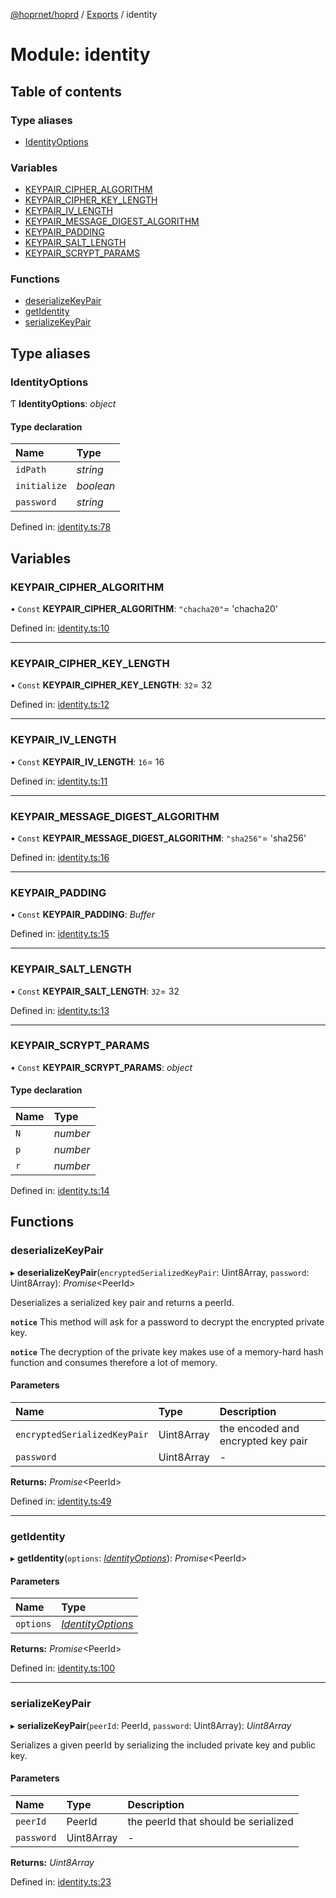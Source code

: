 [@hoprnet/hoprd](../README.md) / [Exports](../modules.md) / identity

# Module: identity

## Table of contents

### Type aliases

- [IdentityOptions](identity.md#identityoptions)

### Variables

- [KEYPAIR\_CIPHER\_ALGORITHM](identity.md#keypair_cipher_algorithm)
- [KEYPAIR\_CIPHER\_KEY\_LENGTH](identity.md#keypair_cipher_key_length)
- [KEYPAIR\_IV\_LENGTH](identity.md#keypair_iv_length)
- [KEYPAIR\_MESSAGE\_DIGEST\_ALGORITHM](identity.md#keypair_message_digest_algorithm)
- [KEYPAIR\_PADDING](identity.md#keypair_padding)
- [KEYPAIR\_SALT\_LENGTH](identity.md#keypair_salt_length)
- [KEYPAIR\_SCRYPT\_PARAMS](identity.md#keypair_scrypt_params)

### Functions

- [deserializeKeyPair](identity.md#deserializekeypair)
- [getIdentity](identity.md#getidentity)
- [serializeKeyPair](identity.md#serializekeypair)

## Type aliases

### IdentityOptions

Ƭ **IdentityOptions**: *object*

#### Type declaration

| Name | Type |
| :------ | :------ |
| `idPath` | *string* |
| `initialize` | *boolean* |
| `password` | *string* |

Defined in: [identity.ts:78](https://github.com/hoprnet/hoprnet/blob/448a47a/packages/hoprd/src/identity.ts#L78)

## Variables

### KEYPAIR\_CIPHER\_ALGORITHM

• `Const` **KEYPAIR\_CIPHER\_ALGORITHM**: ``"chacha20"``= 'chacha20'

Defined in: [identity.ts:10](https://github.com/hoprnet/hoprnet/blob/448a47a/packages/hoprd/src/identity.ts#L10)

___

### KEYPAIR\_CIPHER\_KEY\_LENGTH

• `Const` **KEYPAIR\_CIPHER\_KEY\_LENGTH**: ``32``= 32

Defined in: [identity.ts:12](https://github.com/hoprnet/hoprnet/blob/448a47a/packages/hoprd/src/identity.ts#L12)

___

### KEYPAIR\_IV\_LENGTH

• `Const` **KEYPAIR\_IV\_LENGTH**: ``16``= 16

Defined in: [identity.ts:11](https://github.com/hoprnet/hoprnet/blob/448a47a/packages/hoprd/src/identity.ts#L11)

___

### KEYPAIR\_MESSAGE\_DIGEST\_ALGORITHM

• `Const` **KEYPAIR\_MESSAGE\_DIGEST\_ALGORITHM**: ``"sha256"``= 'sha256'

Defined in: [identity.ts:16](https://github.com/hoprnet/hoprnet/blob/448a47a/packages/hoprd/src/identity.ts#L16)

___

### KEYPAIR\_PADDING

• `Const` **KEYPAIR\_PADDING**: *Buffer*

Defined in: [identity.ts:15](https://github.com/hoprnet/hoprnet/blob/448a47a/packages/hoprd/src/identity.ts#L15)

___

### KEYPAIR\_SALT\_LENGTH

• `Const` **KEYPAIR\_SALT\_LENGTH**: ``32``= 32

Defined in: [identity.ts:13](https://github.com/hoprnet/hoprnet/blob/448a47a/packages/hoprd/src/identity.ts#L13)

___

### KEYPAIR\_SCRYPT\_PARAMS

• `Const` **KEYPAIR\_SCRYPT\_PARAMS**: *object*

#### Type declaration

| Name | Type |
| :------ | :------ |
| `N` | *number* |
| `p` | *number* |
| `r` | *number* |

Defined in: [identity.ts:14](https://github.com/hoprnet/hoprnet/blob/448a47a/packages/hoprd/src/identity.ts#L14)

## Functions

### deserializeKeyPair

▸ **deserializeKeyPair**(`encryptedSerializedKeyPair`: Uint8Array, `password`: Uint8Array): *Promise*<PeerId\>

Deserializes a serialized key pair and returns a peerId.

**`notice`** This method will ask for a password to decrypt the encrypted
private key.

**`notice`** The decryption of the private key makes use of a memory-hard
hash function and consumes therefore a lot of memory.

#### Parameters

| Name | Type | Description |
| :------ | :------ | :------ |
| `encryptedSerializedKeyPair` | Uint8Array | the encoded and encrypted key pair |
| `password` | Uint8Array | - |

**Returns:** *Promise*<PeerId\>

Defined in: [identity.ts:49](https://github.com/hoprnet/hoprnet/blob/448a47a/packages/hoprd/src/identity.ts#L49)

___

### getIdentity

▸ **getIdentity**(`options`: [*IdentityOptions*](identity.md#identityoptions)): *Promise*<PeerId\>

#### Parameters

| Name | Type |
| :------ | :------ |
| `options` | [*IdentityOptions*](identity.md#identityoptions) |

**Returns:** *Promise*<PeerId\>

Defined in: [identity.ts:100](https://github.com/hoprnet/hoprnet/blob/448a47a/packages/hoprd/src/identity.ts#L100)

___

### serializeKeyPair

▸ **serializeKeyPair**(`peerId`: PeerId, `password`: Uint8Array): *Uint8Array*

Serializes a given peerId by serializing the included private key and public key.

#### Parameters

| Name | Type | Description |
| :------ | :------ | :------ |
| `peerId` | PeerId | the peerId that should be serialized |
| `password` | Uint8Array | - |

**Returns:** *Uint8Array*

Defined in: [identity.ts:23](https://github.com/hoprnet/hoprnet/blob/448a47a/packages/hoprd/src/identity.ts#L23)
